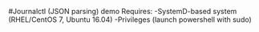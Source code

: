 #Journalctl (JSON parsing) demo
Requires:
-SystemD-based system (RHEL/CentOS 7, Ubuntu 16.04)
-Privileges (launch powershell with sudo)
